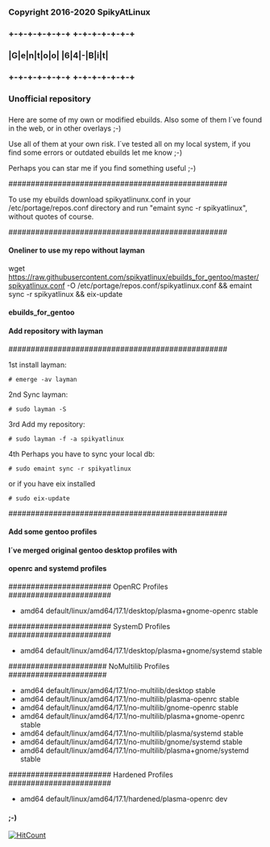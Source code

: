 ###
### Copyright 2016-2020 SpikyAtLinux
### +-+-+-+-+-+-+ +-+-+-+-+-+-+
### |G|e|n|t|o|o| |6|4|-|B|i|t|
### +-+-+-+-+-+-+ +-+-+-+-+-+-+
### Unofficial repository
###

Here are some of my own or modified ebuilds.
Also some of them I´ve found in the web, or
in other overlays ;-)

Use all of them at your own risk. I´ve tested all
on my local system, if you find some errors or
outdated ebuilds let me know ;-)

Perhaps you can star me if you find something
useful ;-)

#################################################

To use my ebuilds download spikyatlinunx.conf
in your /etc/portage/repos.conf directory
and run "emaint sync -r spikyatlinux",
without quotes of course.

#################################################

#### Oneliner to use my repo without layman

wget https://raw.githubusercontent.com/spikyatlinux/ebuilds_for_gentoo/master/spikyatlinux.conf -O /etc/portage/repos.conf/spikyatlinux.conf && emaint sync -r spikyatlinux && eix-update

#### ebuilds_for_gentoo


#### Add repository with layman
#################################################

1st install layman:

    # emerge -av layman

2nd Sync layman:

    # sudo layman -S

3rd Add my repository:

    # sudo layman -f -a spikyatlinux

4th Perhaps you have to sync your local db:
    
    # sudo emaint sync -r spikyatlinux

or if you have eix installed

    # sudo eix-update

#################################################

#### Add some gentoo profiles
#### I´ve merged original gentoo desktop profiles with
#### openrc and systemd profiles

####################### OpenRC Profiles #######################
- amd64 default/linux/amd64/17.1/desktop/plasma+gnome-openrc stable

####################### SystemD Profiles #######################
- amd64 default/linux/amd64/17.1/desktop/plasma+gnome/systemd stable

###################### NoMultilib Profiles ######################
- amd64 default/linux/amd64/17.1/no-multilib/desktop stable
- amd64 default/linux/amd64/17.1/no-multilib/plasma-openrc stable
- amd64 default/linux/amd64/17.1/no-multilib/gnome-openrc stable
- amd64 default/linux/amd64/17.1/no-multilib/plasma+gnome-openrc stable
- amd64 default/linux/amd64/17.1/no-multilib/plasma/systemd stable
- amd64 default/linux/amd64/17.1/no-multilib/gnome/systemd stable
- amd64 default/linux/amd64/17.1/no-multilib/plasma+gnome/systemd stable

####################### Hardened Profiles #######################
- amd64 default/linux/amd64/17.1/hardened/plasma-openrc dev

#### ;-)

[![HitCount](http://hits.dwyl.com/spikyatlinux/ebuilds_for_gentoo.svg)](http://hits.dwyl.com/spikyatlinux/ebuilds_for_gentoo)
